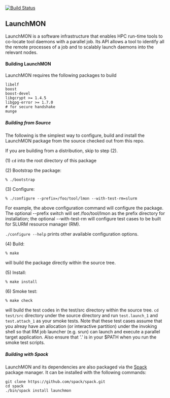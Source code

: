 [![Build Status](https://travis-ci.org/LLNL/LaunchMON.svg?branch=master)](https://travis-ci.org/LLNL/LaunchMON)

## LaunchMON

LaunchMON is a software infrastructure that enables HPC run-time tools
to co-locate tool daemons with a parallel job. Its API allows a tool to
identify all the remote processes of a job and to scalably launch daemons
into the relevant nodes.

#### Building LaunchMON

LaunchMON requires the following packages to build

```
libelf
boost
boost-devel
libgcrypt >= 1.4.5
libgpg-error >= 1.7.0
# for secure handshake
munge
```

##### Building from Source

The following is the simplest way to configure, build and install
the LaunchMON package from the source checked out from this repo.

If you are building from a distribution, skip to step (2).

(1) `cd` into the root directory of this package

(2) Bootstrap the package:

   `% ./bootstrap`

(3) Configure:

   `% ./configure --prefix=/foo/tool/lmon --with-test-rm=slurm`

   For example, the above configuration
   command will configure the package. The optional --prefix
   switch will set /foo/tool/lmon as the prefix directory
   for installation; the optional --with-test-rm will
   configure test cases to be built for SLURM resource
   manager (RM).

   `./configure --help` prints other available configuration
   options.

(4) Build:

   `% make`

   will build the package directly within the source tree.

(5) Install:

   `% make install`

(6) Smoke test:

   `% make check`

   will build the test codes in the test/src directory within the source tree.
   `cd test/src` directory under the source directory
   and run `test.launch_1` and `test.attach_1` as your smoke tests.
   Note that these test cases assume that you alreay have an
   allocation (or interactive partition) under the invoking
   shell so that RM job launcher (e.g. srun) can launch
   and execute a parallel target application. Also ensure that '.' is in
   your $PATH when you run the smoke test scripts.

##### Building with Spack

LaunchMON and its dependencies are also packaged via the
[Spack](https://spack.readthedocs.io) package manager. It can be installed
with the following commands:

```
git clone https://github.com/spack/spack.git
cd spack
./bin/spack install launchmon
```
